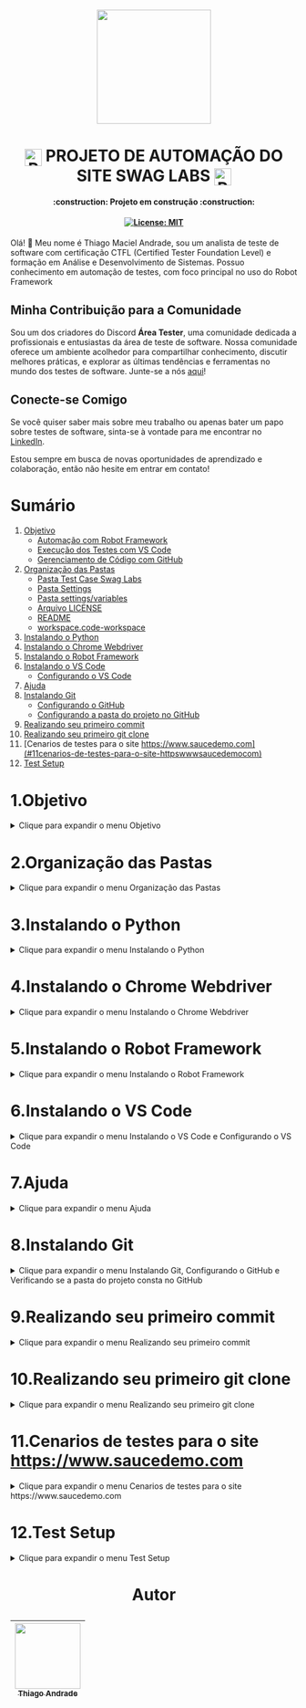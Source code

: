 <h1 align="center"> <img src="https://github.com/macielthiago89/swaglabs/assets/92893341/4dc8fa59-42e7-49cf-bfad-54b3c204ee3e" width="200" height="200"> </h1>  

<h1 align="center"> <img align="center" alt="Rafa-Python" height="30" width="30" src="https://github.com/macielthiago89/macielthiago89/assets/92893341/47fbee38-1830-4719-b39b-c07fcc6b29b1"> PROJETO DE AUTOMAÇÃO DO SITE SWAG LABS <img align="center" alt="Rafa-Python" height="30" width="30" src="https://github.com/macielthiago89/macielthiago89/assets/92893341/47fbee38-1830-4719-b39b-c07fcc6b29b1">  </h1>   

<h4 align="center"> 
    :construction:  Projeto em construção  :construction:
</h4>

<h4 align="center">
    
[![License: MIT](https://img.shields.io/badge/License-MIT-yellow.svg)](https://github.com/macielthiago89/swaglabs/blob/main/LICENSE)
</h4>

Olá! 👋 Meu nome é Thiago Maciel Andrade, sou um analista de teste de software com certificação CTFL (Certified Tester Foundation Level) e formação em Análise e Desenvolvimento de Sistemas. Possuo conhecimento em automação de testes, com foco principal no uso do Robot Framework

## Minha Contribuição para a Comunidade
Sou um dos criadores do Discord **Área Tester**, uma comunidade dedicada a profissionais e entusiastas da área de teste de software. Nossa comunidade oferece um ambiente acolhedor para compartilhar conhecimento, discutir melhores práticas, e explorar as últimas tendências e ferramentas no mundo dos testes de software. Junte-se a nós [aqui](https://discord.gg/r7p2h6m58V)!

## Conecte-se Comigo
Se você quiser saber mais sobre meu trabalho ou apenas bater um papo sobre testes de software, sinta-se à vontade para me encontrar no [LinkedIn](https://www.linkedin.com/in/thiagomacielandrade/).

Estou sempre em busca de novas oportunidades de aprendizado e colaboração, então não hesite em entrar em contato!

# Sumário

1. [Objetivo](#1objetivo)
   * [Automação com Robot Framework](#automa%C3%A7%C3%A3o-com-robot-framework)
   * [Execução dos Testes com VS Code](#execu%C3%A7%C3%A3o-dos-testes-com-vs-code)
   * [Gerenciamento de Código com GitHub](#gerenciamento-de-c%C3%B3digo-com-github)
2. [Organização das Pastas](#2organiza%C3%A7%C3%A3o-das-pastas)
   * [Pasta Test Case Swag Labs](#pasta-test-case-swag-labs)
   * [Pasta Settings](#pasta-settings)
   * [Pasta settings/variables](#pasta-settingsvariables)
   * [Arquivo LICENSE](#readme)
   * [README](#readme)
   * [workspace.code-workspace](#workspacecode-workspace)
3. [Instalando o Python](#3instalando-o-python)
4. [Instalando o Chrome Webdriver](#4instalando-o-chrome-webdriver)
5. [Instalando o Robot Framework](#5instalando-o-robot-framework)
6. [Instalando o VS Code](#6instalando-o-vs-code)
   * [Configurando o VS Code](configurando-o-vs-code)
7. [Ajuda](#7ajuda)
8. [Instalando Git](#8instalando-git)
   * [Configurando o GitHub](#configurando-o-github)
   * [Configurando a pasta do projeto no GitHub](#configurando-a-pasta-do-projeto-no-github)
9. [Realizando seu primeiro commit](#9realizando-seu-primeiro-commit)
10. [Realizando seu primeiro git clone](#10realizando-seu-primeiro-git-clone)
11. [Cenarios de testes para o site https://www.saucedemo.com](#11cenarios-de-testes-para-o-site-httpswwwsaucedemocom)
12. [Test Setup](#12test-setup)
    
# 1.Objetivo

<details>

<summary> Clique para expandir o menu Objetivo </summary>

Este projeto se concentra na automação do site Swag Labs ([Swag Labs](https://www.saucedemo.com)), que foi desenvolvido especificamente para permitir testes de automação. Ele serve como um ambiente de treinamento onde os desenvolvedores e testadores podem praticar e aprender técnicas de automação de testes utilizando diferentes ferramentas e frameworks, como o Robot Framework, Selenium, entre outros. O "Swag Labs" geralmente simula um site de comércio eletrônico fictício, oferecendo produtos para compra e funcionalidades comuns de e-commerce, como login de usuários, adição de itens ao carrinho de compras, checkout, entre outros. 

## Automação com Robot Framework

O Robot Framework é uma ferramenta de automação de código aberto amplamente utilizada para escrever testes automatizados. Ele oferece uma sintaxe simples e legível que facilita a criação e manutenção de testes automatizados. Neste projeto, utilizamos o Robot Framework para escrever casos de teste que cobrem diversas funcionalidades do Swag Labs. A flexibilidade e extensibilidade do Robot Framework permitem uma integração perfeita com o Swag Labs, garantindo uma cobertura abrangente dos testes, através de keywords

## Execução dos Testes com VS Code

Para realizar a execução dos testes automatizados, utilizamos o Visual Studio Code (VS Code). O VS Code é um ambiente de desenvolvimento integrado (IDE) leve e altamente personalizável, que oferece suporte para uma variedade de linguagens de programação, incluindo Python (utilizado pelo Robot Framework). Sua interface intuitiva e extensível facilita a execução dos testes automatizados, além de proporcionar recursos avançados para depuração e análise de resultados.

## Gerenciamento de Código com GitHub

O GitHub é uma plataforma de hospedagem de código-fonte baseada em Git, que oferece controle de versão distribuído e recursos colaborativos para desenvolvedores. Utilizamos o GitHub para salvar o código-fonte do projeto e gerenciar as atualizações de forma eficiente. Além disso, o GitHub oferece recursos como pull requests e issues, que facilitam a revisão de código e a colaboração entre membros da equipe de automação de testes.

Este repositório contém os scripts de automação, casos de teste e recursos necessários para a execução e manutenção dos testes automatizados no Swag Labs. Contribuições são bem-vindas!

</details>

# 2.Organização das Pastas

<details>

<summary> Clique para expandir o menu Organização das Pastas </summary>

Ao utilizar o Robot Framework, temos muita facilidade na especificação do código, pois este trabalha com abordagem keyword-driven, reduzindo quase completamente a necessidade de implementar uma linguagem de programação. Porém, mesmo com esta facilidade, precisamos organizar as keywords, locators, variáveis e test cases de modo a facilitar o trabalho em equipe e a manutenção do código.

## Pasta Test Case Swag Labs

Nesta pasta é onde se encontram os Test Cases, pastas onde os casos de teste serão escritos para serem executados através das keywords. As pastas são divididas por grupos de funcionalidades de cada tela do site, que aos poucos iremos cobrir todas as funcionalidades encontradas nas telas.

Em cada pasta dos grupos de funcionalidades também constam as pastas das evidências, renomeadas através do Robot, de acordo com o caso de teste.

## Pasta Settings

As pastas estão divididas por resources e variables. Utilizando o Padrão de Objeto de Página (POM), este padrão nos permite organizar as keywords, locators e variáveis.

### Pasta settings/main

- **Main**: Esta pasta é responsável por organizar e relacionar as pastas pais de settings através de um tipo de "encapsulamento".
- **Main_dados**: Esta pasta é responsável por conter os dados que serão utilizados com frequência na escrita e execução dos testes, como os dados de login, nome da empresa e ambiente.
- **Main_keywords**: Esta pasta é responsável por conter as keywords criadas pelo usuário durante a escrita e execução dos testes.
- **Main_resources**: Esta pasta contém todos os caminhos dos resources das keywords criadas para escrita e execução dos casos de testes.
- **Main_variables**: Esta pasta contém todos os caminhos das variáveis inseridas nos locators das keywords criadas para escrita e execução dos casos de testes.

### Pasta settings/resources/resources_casos_de_teste

- **resources_casos_de_teste**: Esta pasta é responsável por conter as keywords padrões das libraries do Robot Framework. Keywords relacionadas aos steps dos test cases.

### Pasta settings/resources/resource_test_setup

- **resource_test_setup**: Esta pasta é responsável por conter as keywords padrões das libraries do Robot Framework. Keywords relacionadas ao test setup.

### Pasta settings/resources/resource_test_teardown

- **resource_test_teardown**: Esta pasta é responsável por conter as keywords padrões das libraries do Robot Framework. Keywords relacionadas ao test teardown.

## Pasta settings/variables

- **Variables**: 
    - **Variables_test_case**: Esta pasta é responsável por armazenar os locators vinculados às variáveis dos test cases.
    - **Variables_test_setup**: Esta pasta é responsável por armazenar os locators vinculados às variáveis dos test setup.
    - **Variables_test_teardown**: Esta pasta é responsável por armazenar os locators vinculados às variáveis dos test teardown.

## Arquivo LICENSE

A licença MIT permite que o software seja tratado sem restrições para o uso, modificação e distribuição.

## README

É possível adicionar um arquivo README a um repositório para comunicar informações importantes sobre o seu projeto. Um README, junto com uma licença de repositório, um arquivo de citação, diretrizes de contribuição e um código de conduta, comunica as expectativas do projeto e ajuda você a gerenciar contribuições.

## workspace.code-workspace

Arquivo com o código em JSON para exibir as keywords do Robot Framework.

</details>
  
# 3.Instalando o Python

<details>

<summary> Clique para expandir o menu Instalando o Python </summary>

3.1 Acesse o site [python.org/downloads](https://www.python.org/downloads/) ou pesquise no Google por "Python" e clique em "Downloads".

![1](https://github.com/macielthiago89/swaglabs/assets/92893341/542d3663-82e2-46c1-b8ff-1ed155866685)

3.2 Clique em "Download Python" (Versão atual).

![2](https://github.com/macielthiago89/swaglabs/assets/92893341/96fafc04-f1ce-441c-a6c0-648961087a41)

3.3 Marque os checkboxes "Use admin privileges when installing py.exe" e "Add python.exe to PATH". Após marcar os checkboxes, clique em "Install Now" e depois em "Next".

![3](https://github.com/macielthiago89/swaglabs/assets/92893341/ba2913cb-522e-45c2-abd3-7a6c9afa4d23)

3.4 Clique em "Close" para fechar o instalador do Python.

![4](https://github.com/macielthiago89/swaglabs/assets/92893341/1a5c9d87-9c1f-4fd6-9d08-7b18132f1825)

3.5 Abra o CMD do Windows e digite `python --version`. A versão exibida no CMD deve ser a mesma que você baixou no passo 02.

![5](https://github.com/macielthiago89/swaglabs/assets/92893341/b84b230a-891d-4b2c-9d6d-0735c732225d)

3.6 Clique em "Close" para fechar o instalador do Python.

</details>

# 4.Instalando o Chrome Webdriver

<details>

<summary> Clique para expandir o menu Instalando o Chrome Webdriver </summary>

4.1 No navegador do Chrome, clique em "⁝" para exibir as opções do Chrome e depois em "Ajuda" > "Sobre o Google Chrome".

![6](https://github.com/macielthiago89/swaglabs/assets/92893341/99d65f59-6c79-4ad6-9336-37c5c28715e1)

4.2 Verifique qual a última versão do Chrome. Caso esteja desatualizado, atualize-o.

![7](https://github.com/macielthiago89/swaglabs/assets/92893341/7a62ebf3-196e-423b-b95e-b22284523a87)

4.3 Acesse o site [chromedriver.chromium.org/downloads](https://chromedriver.chromium.org/downloads) e baixe a versão compatível com seu Chrome.

![8](https://github.com/macielthiago89/swaglabs/assets/92893341/5f2f3f39-fc86-4b19-ace0-fc131d76af90)

4.4 Clique em "STABLE", esta é a versão estável do Chrome Driver.

![9](https://github.com/macielthiago89/swaglabs/assets/92893341/6443dfeb-b682-4e3d-b56e-de2df1713504)

![10](https://github.com/macielthiago89/swaglabs/assets/92893341/4baa4052-fb57-45a1-a8ce-70484560c827)

4.5 Abra o arquivo baixado no seu navegador.

![11](https://github.com/macielthiago89/swaglabs/assets/92893341/ab6ea580-e15a-43b3-8b94-d6cd2f49833f)

4.6 Navegue até onde o Python foi instalado. Caso não lembre onde foi instalado, clique com o botão direito sobre o atalho do Python, abra o local do arquivo e a pasta "Scripts".

![13](https://github.com/macielthiago89/swaglabs/assets/92893341/d1945088-8ec9-45db-9449-67b66ae09567)

4.7 Cole o arquivo `chromedriver.exe`.

![12](https://github.com/macielthiago89/swaglabs/assets/92893341/5ccea767-4b0b-41ae-9a3c-09c9b9cb08a7)

![14](https://github.com/macielthiago89/swaglabs/assets/92893341/5b93744c-c7f0-4c3b-a9bb-3b3dc47a66e8)

</details>

# 5.Instalando o Robot Framework

<details>

<summary> Clique para expandir o menu Instalando o Robot Framework </summary>

5.1 Abra o CMD do Windows e digite `pip install robotframework`.

![15](https://github.com/macielthiago89/swaglabs/assets/92893341/ffd37d8e-ea61-4420-b8a8-733b41776157)

5.2 Abra o CMD do Windows e digite `pip install robotframework-seleniumlibrary`.

![16](https://github.com/macielthiago89/swaglabs/assets/92893341/c9cb3c13-1185-4070-89d1-47c5a952274e)

5.3 Abra o CMD do Windows e digite `pip install setuptools`.

![18](https://github.com/macielthiago89/swaglabs/assets/92893341/f0884320-e0fd-4e8d-b1c6-cfb47200d7b4)

5.4 Abra o CMD do Windows e digite `pip install robotframework-faker`.

![19](https://github.com/macielthiago89/swaglabs/assets/92893341/b8c7239d-b5de-4b20-99b1-fae179efa91d)

</details>

# 6.Instalando o VS Code

<details>

<summary> Clique para expandir o menu Instalando o VS Code e Configurando o VS Code </summary>

6.1 Acesse o site [code.visualstudio.com/download](https://code.visualstudio.com/download) ou pesquise no Google por "VS Code" e clique em "Download".

![20](https://github.com/macielthiago89/swaglabs/assets/92893341/19b5e435-2efd-4441-8e2b-deb1190f3c7f)

6.2 Selecione o Visual Studio Code de acordo com seu sistema operacional.

![21](https://github.com/macielthiago89/swaglabs/assets/92893341/9180ebec-3e00-46fd-a1d3-19c5b11337e4)

6.3 Aceite o acordo e siga as instruções para finalizar a instalação.

![22](https://github.com/macielthiago89/swaglabs/assets/92893341/0bbd1ffe-f125-4a20-a02f-9340c9aaaee8)

# Configurando o VS Code

6.4 Abra o VS Code.

6.5 Clique em "Extensions" e instale as extensões necessárias, como "Robot Framework Language Server", "Material Icon Theme", e "Dracula Official".

![23](https://github.com/macielthiago89/swaglabs/assets/92893341/ca7fc48c-ef3a-4ed6-b46d-26bffb9a176c)

![25](https://github.com/macielthiago89/swaglabs/assets/92893341/fa67a4b9-f194-4540-8303-1033ea962b43)

![26](https://github.com/macielthiago89/swaglabs/assets/92893341/d01a2a30-be0a-469d-b702-7ea8763c5125)

6.6 Crie um arquivo `.code-workspace` para configurar o ambiente de trabalho.

![27](https://github.com/macielthiago89/swaglabs/assets/92893341/ee8a553b-c7b5-4816-bffb-e2fb32b30aba)

6.7 Cole o seguinte código no arquivo:

```json
{
    "folders": [
        {
            "path": "."
        }
    ],
    "settings": {
        "rfLanguageServer.libraries": [
            "BuiltIn-3.1.1",
            "Collections-3.1.1",
            "DateTime-3.1.1",
            "Dialogs-3.1.1",
            "OperatingSystem-3.1.1",
            "Process-3.1.1",
            "Screenshot-3.1.1",
            "SeleniumLibrary-3.3.1",
            "Telnet-3.1.1",
            "XML-3.1.1"
        ]
    }
}
```

![28](https://github.com/macielthiago89/swaglabs/assets/92893341/2aed22af-bcad-45b8-ac84-ea18513874d6)

Após salvar o arquivo, crie um arquivo com extensão .robot e digite *** Sistema para exibir as opções de sessões do Robot.

Crie outro arquivo com extensão .robot, digite *** Settings *** e importe a library Selenium ou qualquer outra. Em seguida, digite *** Keywords ***.

![29](https://github.com/macielthiago89/swaglabs/assets/92893341/d51ae1d4-fdb7-47ef-b969-b1c6c2b06724)

Ao digitar a keyword, o VS Code já exibe a opção para selecionar.

![30](https://github.com/macielthiago89/swaglabs/assets/92893341/406ba833-73a0-4ea2-a992-0e49ac33126f)

</details>

# 7.Ajuda

<details>

<summary> Clique para expandir o menu Ajuda </summary>

Se mesmo após a instalação do Python o programa não reconheceu as variáveis de ambiente, siga estes passos:

   * 7.1. Clique em "Pesquisa" no Windows.

   * 7.2. Digite "Variáveis de ambiente".

   * 7.3. Após a tela abrir, clique em "Variáveis de ambiente".

   * 7.4. Em "Variáveis de usuário", clique em "Path".

   * 7.5. Clique em "Editar".

   * 7.6. Clique em "Procurar" e navegue até onde o seu Python foi instalado.

   * 7.7. Selecione o diretório do Python e Python\Scripts.

   * 7.8. Coloque as duas variáveis em primeiro e salve.

![31](https://github.com/macielthiago89/swaglabs/assets/92893341/8ee4ed3a-92ff-4dbd-b5a4-908bceb25c74)

</details>

# 8.Instalando Git

<details>

<summary> Clique para expandir o menu Instalando Git, Configurando o GitHub e Verificando se a pasta do projeto consta no GitHub </summary>

8.1 Acesse o link [Git para Windows](https://git-scm.com/download/win) ou pesquise no Google por "GIT" e clique em "Download for Windows".

![1](https://github.com/macielthiago89/swaglabs/assets/92893341/df3a7b51-64e5-49c3-8d9a-764b778f1aa2)

8.2 Selecione a arquitetura de acordo com o seu sistema.

![2](https://github.com/macielthiago89/swaglabs/assets/92893341/4f148730-3622-49eb-877e-3cbb5a77f6a3)

8.3 Abra o programa do Git e clique sempre em "NEXT".

![3](https://github.com/macielthiago89/swaglabs/assets/92893341/a29ccbca-e5c3-4fba-aad9-4ee6a9985b90)

## Configurando o GitHub

8.4 Abra o VS Code.

8.5 Clique em "View" e selecione a opção "Terminal".

![4](https://github.com/macielthiago89/swaglabs/assets/92893341/397e9826-fa64-4efb-975e-40cdc47b8607)

8.6 No terminal, clique em "Git Bash".

![5](https://github.com/macielthiago89/swaglabs/assets/92893341/3b7959b0-6a94-4f0a-b39f-06bda8604f54)

8.7 No terminal, digite `git config --global user.name <Seu nome de usuário do GitHub>`.

![6](https://github.com/macielthiago89/swaglabs/assets/92893341/6b34ef25-6e32-43c9-b81c-ce2f91476d27)

8.8 No terminal, digite `git config --global user.email <Seu e-mail do GitHub>`.

![7](https://github.com/macielthiago89/swaglabs/assets/92893341/e7c7559d-70cd-4d2d-89f3-4ea2fc7a7f50)

## Configurando a pasta do projeto no GitHub

8.9 Abra o VS Code.

8.10 Clique em "Source Control". (Observação: Caso não tenha a opção "Source Control" visível, clique com o botão direito na engrenagem de configuração e selecione a opção "Source Control").

![8](https://github.com/macielthiago89/swaglabs/assets/92893341/f756a63e-d07f-492d-a3a4-3b82d12b3ed5)

8.11 Clique em "Open Folder".

![9](https://github.com/macielthiago89/swaglabs/assets/92893341/32066b46-02bc-4edb-8b74-595d68ac4422)

8.12 Selecione a pasta para criar o projeto ou crie uma nova.

![10](https://github.com/macielthiago89/swaglabs/assets/92893341/d1cb0a80-0e10-44ec-bf3a-6d4f364661e6)

8.13 O VS Code irá exibir uma tela de confiabilidade para os autores da pasta. Selecione a caixa de seleção "Trust the authors of all files in the parent folder 'Nome da sua pasta'". Clique em "Yes, I trust the authors".

![11](https://github.com/macielthiago89/swaglabs/assets/92893341/a7315810-9ea8-4f2c-b1b6-b4168677692c)

## Verificando se a pasta do projeto consta no GitHub

8.14 Clique em "New File".

8.15 Crie um arquivo qualquer.

![12](https://github.com/macielthiago89/swaglabs/assets/92893341/542a7ac2-09c1-47a9-86bf-a2fdd45585ae)

8.16 Clique em "Source File". Clique em "Publish to GitHub".

![14](https://github.com/macielthiago89/swaglabs/assets/92893341/38776858-72c3-4273-8cd3-3add6d8e4ef8)

8.17 O sistema deve exibir uma mensagem pedindo para a extensão do GitHub acessar o GitHub pelo seu navegador. Clique em "Allow".

![15](https://github.com/macielthiago89/swaglabs/assets/92893341/fe6badec-6667-4be3-af27-952e433391e2)

8.18 O VS Code deve abrir seu navegador e pedir para abrir o Visual Studio Code, clique em "Sim".

![16](https://github.com/macielthiago89/swaglabs/assets/92893341/a261d390-2cb9-44cb-b458-965260d8ff77)

8.19 Retorne ao VS Code e no campo de pesquisa insira o nome do seu repositório que será criado no GitHub.

![17](https://github.com/macielthiago89/swaglabs/assets/92893341/17af54c8-ec90-4c26-8f76-e1cb96514670)

8.20 No VS Code, selecione no campo de pesquisa o arquivo criado anteriormente.

![18](https://github.com/macielthiago89/swaglabs/assets/92893341/3a41fb63-2e0a-4bf0-8ef7-09f8402d1a87)

8.21 O VS Code irá exibir para abrir o GitHub no seu navegador. Clique em "Sign in with your browser".

![19](https://github.com/macielthiago89/swaglabs/assets/92893341/3c1e37bd-9c71-4aaa-a494-089506dbee13)

8.22 O VS Code deve exibir a mensagem de sucesso. Clique em "Open on GitHub".

![20](https://github.com/macielthiago89/swaglabs/assets/92893341/6326c880-1b77-40fe-85c6-4663711eacdc)

8.23 O sistema deve exibir no seu navegador a sua conta do GitHub com o seu repositório e o arquivo criado no passo 12.

![21](https://github.com/macielthiago89/swaglabs/assets/92893341/3f0f2673-fdc2-476a-9f66-715464fac555)

</details>

# 9.Realizando seu primeiro commit

<details>

<summary> Clique para expandir o menu Realizando seu primeiro commit </summary>

9.1 No terminal clique em git bash e digite o codigo abaixo:

```
echo "# (Nome do repositorio)" >> README.md
git init
git add README.md
git commit -m "Nome do primeiro commit"
git branch -M main
git remote add origin (Link do repositorio completo com .git no final)
git push -u origin main

```

9.2 No arquivo criado, realize alguma edição.

![22](https://github.com/macielthiago89/swaglabs/assets/92893341/ecbf11fb-5ad1-450a-adbb-81b2f53ee79a)

9.3 Clique em "Source File". Insira o título do commit no campo "Message". Clique em "Commit".

![23](https://github.com/macielthiago89/swaglabs/assets/92893341/4f697345-bf19-4531-ba6a-b42e58151fd3)

9.4 O VS Code deve exibir uma mensagem informando que não tem nenhuma edição preparada e pergunta se você quer realizar a mudança, clique em "Always".

![24](https://github.com/macielthiago89/swaglabs/assets/92893341/f2f59439-9ec8-4be4-abb1-50f71b162d24)

9.5 Clique em "Sync Changes".

![25](https://github.com/macielthiago89/swaglabs/assets/92893341/eb5946bb-b1e8-4985-9a12-804bc1e0165b)

9.6 O VS Code deve exibir a mensagem informando para qual branch será feito o commit.

![26](https://github.com/macielthiago89/swaglabs/assets/92893341/10f615ad-993e-4f16-89f3-cc7cab0f6ec8)

9.7 Atualize o seu GitHub e verifique a edição realizada.

![27](https://github.com/macielthiago89/swaglabs/assets/92893341/df2acc25-26fe-4afa-84aa-c1301c9afb9b)

</details>

# 10.Realizando seu primeiro git clone

<details>

<summary> Clique para expandir o menu Realizando seu primeiro git clone </summary>

10.1 No VS Code, clique em "New Window".

![28](https://github.com/macielthiago89/swaglabs/assets/92893341/3a2fe9bd-d731-4e4c-af80-d56b7936e5c3)

10.2 Clique em "Source File".

![29](https://github.com/macielthiago89/swaglabs/assets/92893341/5dec7dbb-b890-4b90-bec5-acf52dcd41c7)

10.3 Clique em "Clone Repository".

![30](https://github.com/macielthiago89/swaglabs/assets/92893341/0524bea3-9ad8-4a50-9394-510326b9fba2)

10.4 Selecione o repositório do GitHub que você quer clonar.

![31](https://github.com/macielthiago89/swaglabs/assets/92893341/2a7dd673-b0bb-4af4-8240-de76377a5899)

10.5 Selecione a pasta no Windows onde será salvo o seu repositório.

![32](https://github.com/macielthiago89/swaglabs/assets/92893341/f51918c2-40a8-405a-adea-66fd08606fa0)

10.6 Clique em "Open in New Window".

![33](https://github.com/macielthiago89/swaglabs/assets/92893341/094daff9-5994-47ad-ac8c-7c5932ce4c3c)

10.7 As pastas serão clonadas do repositório do GitHub e inseridas no VS Code.

![34](https://github.com/macielthiago89/swaglabs/assets/92893341/21e0e139-8ca2-49fd-b6d9-c066cf747d2f)

</details>

# 11.Cenarios de testes para o site https://www.saucedemo.com

<details>

<summary> Clique para expandir o menu Cenarios de testes para o site https://www.saucedemo.com </summary>

## Tela Principal

- Realizar o login.
- Visualizar a mensagem de campo obrigatório para os campos username e password.
- Visualizar a mensagem de campo obrigatório para o campo username.
- Visualizar a mensagem de campo obrigatório para o campo password.
- Fechar mensagem de campo obrigatório para o campo username.
- Fechar mensagem de campo obrigatório para o campo password.

## Tela do Inventário

- Clicar no botão para abrir a aba do menu.
- Clicar no botão para fechar a aba do menu.
- Clicar no botão "Remove item".
- Acessar a tela "All Items".
- Acessar a tela "About".
- Realizar o logout.
- Acessar a tela "Reset App State".
- Funcionalidade de filtro por Nome (A a Z).
- Funcionalidade de filtro por Nome (Z a A).
- Funcionalidade de filtro por Preço (Baixo para Alto).
- Funcionalidade de filtro por Preço (Alto para Baixo).
- Clicar no botão "Add to Cart".
- Acessar as informações de um produto.

## Tela de um Item do Inventário

- Clicar no botão "Add to Cart".
- Clicar no botão "Back to Products".
- Clicar no botão "Remove".

## Tela do Carrinho

- Clicar no botão "Continue Shopping".
- Clicar no botão "Checkout".

## Tela do Checkout - Passo um

- Clicar no botão "Cancel".
- Clicar no botão "Continue".
- Visualizar a mensagem de campo obrigatório para os campos first name, last name e zip/postal code.
- Visualizar a mensagem de campo obrigatório para os campos last name e zip/postal code.
- Visualizar a mensagem de campo obrigatório para o campo zip/postal code.

## Tela do Checkout - Passo dois

- Clicar no botão "Cancel".
- Clicar no botão "Finish".

## Funcionalidades Adicionais

- Testar a função de adicionar item ao carrinho.
- Adicionar um item ao carrinho.
- Clicar no botão "Remove".
- Verificar se a tela do checkout step two exibe o item adicionado.
- Verificar a quantidade de itens no carrinho.
- Verificar o número de itens adicionados no carrinho.

</details>

# 12.Test Setup

<details>

<summary> Clique para expandir o menu Test Setup </summary>

No Robot Framework, o termo "test setup" refere-se a uma seção especial de um caso de teste ("test case") que é usada para configurar o ambiente de teste antes que o teste real seja executado. Esta seção é uma das quatro partes principais de um caso de teste no Robot Framework, juntamente com "Settings", "Test Case" e "Teardown".

A importância do "test setup" reside na capacidade de preparar o ambiente de teste de maneira consistente e confiável antes de cada execução de teste. Isso pode incluir a inicialização de aplicativos, a configuração de estados de sistema específicos, a definição de variáveis necessárias ou a configuração de outros pré-requisitos para o teste.

Alguns dos principais aspectos da importância do "test setup" no Robot Framework incluem consistência, economia de tempo, redução de erros, facilidade de manutenção e reutilização. Em resumo, o "test setup" no Robot Framework desempenha um papel crucial na automação de testes, garantindo que o ambiente de teste seja configurado corretamente e de forma consistente antes da execução do teste real, resultando em testes mais eficientes e confiáveis.

## Implementação do Test Setup

### Configurações

Na pasta `swaglabs/settings/resources/resource_test_setup`, foi criado um arquivo `resource_test_setup.robot`, nele devem constar os passos descritos no "test case" do "test setup" em forma de palavras-chave contidas nas bibliotecas que o Robot suporta.

Na pasta `settings/main`, foram criados os seguintes arquivos:

- `Main_resource`: Onde constam todos os caminhos dos recursos.
- `Main_keywords`: Onde constam todas a keywords criadas pelo usuario.
- `Main_variables`: Onde constam todos os caminhos das variáveis, criadas em forma de lista para serem aproveitadas durante todo o projeto.
- `Main_dados`: Onde constam todos os dados fixos utilizados nos testes, como ambiente, usuário, senha, etc., definidos por variáveis.
- `Main`: Onde foi criado um "encapsulamento" entre as pastas de configurações, criando um Page Object Model (POM), onde todas as pastas se interligam no arquivo `main.robot` que se encontra no caminho `settings/main/`.

Todos os arquivos serão utilizados durante todo o projeto para inserir os caminhos das pastas que serão declaradas em todo o projeto.

O Page Object Model (POM) é uma técnica de design comum em automação de testes, e sua importância no Robot Framework é significativa. O POM visa melhorar a manutenção, reutilização e escalabilidade dos casos de teste automatizados, abstraindo a estrutura e os elementos da interface do usuário (UI) em objetos reutilizáveis. Manutenção Simplificada, Reutilização de Código, Abstração de Detalhes da Interface do Usuário, Facilidade de Leitura e Manutenção de Casos de Teste e Paralelismo e Escalabilidade são algumas das principais razões pelas quais o POM é importante no contexto do Robot Framework.

Em resumo, o Page Object Model desempenha um papel fundamental na automação de testes com o Robot Framework, permitindo uma estrutura mais organizada, reutilizável e de fácil manutenção para os casos de teste automatizados. Isso ajuda a melhorar a eficiência, a confiabilidade e a escalabilidade dos processos de automação de testes.

### Caso de teste "test_setup"

Na pasta `swaglabs/test_case_swaglabs/test_setup/`, foi criado um arquivo `test_setup.robot`, nele devem constar o caso de teste responsável pelos passos para ser executado o "test setup".

Foram escritos os passos para acessar o site e realizar o login, verificando o sucesso ao logar.

No caso de teste consta:

- Documentation da suite: Responsável por informar ao usuário qual o objetivo do teste.
- Metadata: São os dados que serão exibidos no log report.
- Resource: Declarado a partir do caminho do arquivo `main.robot`.
- Test Timeout: Definido em 2 minutos.
- Documentation do caso de teste: Onde constam as pré-condições para serem realizados os testes.
- Tags: Informando duas tags para execução direcionada a esse teste. Foram criadas as tags `test_setup`, com a finalidade de executar somente esse caso de teste, e a tag `regression`, onde todos os casos de teste receberão essa tag para serem executados em conjunto em uma futura regressão.

### Comando para executar o "test_setup"

```bash

<Caminho do arquivo> robot .\test_setup.robot

```

Ao decorrer das escritas o test setup será transformada em Keyword, um dos beneficios do Robot framework é você poder criar sua propria keyword.

</details>

<h1 align="center"> 
    
Autor

</h1>

| [<img loading="lazy" src="https://avatars.githubusercontent.com/u/92893341?s=400&u=0989f8aaeafda3859f2027f9505d0a2905697e91&v=4" width=115><br><sub>Thiago Andrade</sub>](https://github.com/macielthiago89/) |
| :---: | 